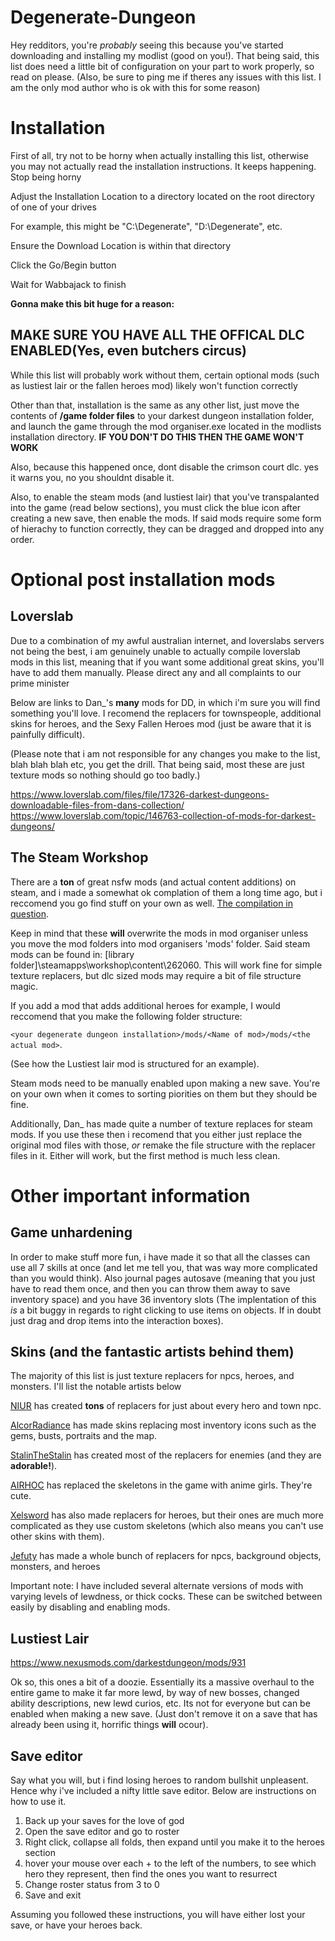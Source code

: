 # Degenerate-Dungeon
Hey redditors, you're *probably* seeing this because you've started downloading and installing my modlist (good on you!). That being said, this list does need a little bit of configuration on your part to work properly, so read on please. (Also, be sure to ping me if theres any issues with this list. I am the only mod author who is ok with this for some reason)
    
# Installation
First of all, try not to be horny when actually installing this list, otherwise you may not actually read the installation instructions. It keeps happening. Stop being horny

Adjust the Installation Location to a directory located on the root directory of one of your drives

For example, this might be "C:\Degenerate", "D:\Degenerate", etc.

Ensure the Download Location is within that directory

Click the Go/Begin button

Wait for Wabbajack to finish

**Gonna make this bit huge for a reason:**
## MAKE SURE YOU HAVE **ALL** THE OFFICAL DLC ENABLED(Yes, even butchers circus)
While this list will probably work without them, certain optional mods (such as lustiest lair or the fallen heroes mod) likely won't function correctly

Other than that, installation is the same as any other list, just move the contents of **<modlistname>/game folder files** to your darkest dungeon installation folder, and launch the game through the mod organiser.exe located in the modlists installation directory. **IF YOU DON'T DO THIS THEN THE GAME WON'T WORK**

Also, because this happened once, dont disable the crimson court dlc. yes it warns you, no you shouldnt disable it.

Also, to enable the steam mods (and lustiest lair) that you've transpalanted into the game (read below sections), you must click the blue icon after creating a new save, then enable the mods. If said mods require some form of hierachy to function correctly, they can be dragged and dropped into any order.

# Optional post installation mods
## Loverslab
Due to a combination of my awful australian internet, and loverslabs servers not being the best, i am genuinely unable to actually compile loverslab mods in this list, meaning that if you want some additional great skins, you'll have to add them manually. Please direct any and all complaints to our prime minister

Below are links to Dan_'s **many** mods for DD, in which i'm sure you will find something you'll love. I recomend the replacers for townspeople, additional skins for heroes, and the Sexy Fallen Heroes mod (just be aware that it is painfully difficult). 

(Please note that i am not responsible for any changes you make to the list, blah blah blah etc, you get the drill. That being said, most these are just texture mods so nothing should go too badly.)  

https://www.loverslab.com/files/file/17326-darkest-dungeons-downloadable-files-from-dans-collection/
https://www.loverslab.com/topic/146763-collection-of-mods-for-darkest-dungeons/

## The Steam Workshop
There are a **ton** of great nsfw mods (and actual content additions) on steam, and i made a somewhat ok complation of them a long time ago, but i reccomend you go find stuff on your own as well. [The compilation in question](https://steamcommunity.com/sharedfiles/filedetails/?id=2264507822).

Keep in mind that these **will** overwrite the mods in mod organiser unless you move the mod folders into mod organisers 'mods' folder. Said steam mods can be found in: [library folder]\steamapps\workshop\content\262060\. This will work fine for simple texture replacers, but dlc sized mods may require a bit of file structure magic.


If you add a mod that adds additional heroes for example, I would reccomend that you make the following folder structure:

`<your degenerate dungeon installation>/mods/<Name of mod>/mods/<the actual mod>`.

(See how the Lustiest lair mod is structured for an example).

Steam mods need to be manually enabled upon making a new save. You're on your own when it comes to sorting piorities on them but they should be fine.

Additionally, Dan_ has made quite a number of texture replaces for steam mods. If you use these then i recomend that you either just replace the original mod files with those, *or* remake the file structure with the replacer files in it. Either will work, but the first method is much less clean.

# Other important information

## Game unhardening
In order to make stuff more fun, i have made it so that all the classes can use all 7 skills at once (and let me tell you, that was way more complicated than you would think). Also journal pages autosave (meaning that you just have to read them once, and then you can throw them away to save inventory space) and you have 36 inventory slots (The implentation of this *is* a bit buggy in regards to right clicking to use items on objects. If in doubt just drag and drop items into the interaction boxes).

## Skins (and the fantastic artists behind them)

The majority of this list is just texture replacers for npcs, heroes, and monsters. I'll list the notable artists below

[NIUR](https://www.nexusmods.com/darkestdungeon/users/64319641?tab=user+files) has created **tons** of replacers for just about every hero and town npc. 

[AlcorRadiance](https://www.nexusmods.com/darkestdungeon/users/91003303?tab=user+files) has made skins replacing most inventory icons such as the gems, busts, portraits and the map.

[StalinTheStalin](https://www.nexusmods.com/darkestdungeon/users/4913083?tab=user+files&BH=0) has created most of the replacers for enemies (and they are **adorable!**). 

[AIRHOC](https://www.nexusmods.com/darkestdungeon/users/91445153?tab=user+files) has replaced the skeletons in the game with anime girls. They're cute.

[Xelsword](https://www.nexusmods.com/darkestdungeon/users/79892533?tab=user+files) has also made replacers for heroes, but their ones are much more complicated as they use custom skeletons (which also means you can't use other skins with them).

[Jefuty](https://www.nexusmods.com/darkestdungeon/users/2034155?tab=user+files) has made a whole bunch of replacers for npcs, background objects, monsters, and heroes

Important note: I have included several alternate versions of mods with varying levels of lewdness, or thick cocks. These can be switched between easily by disabling and enabling mods.

## Lustiest Lair

https://www.nexusmods.com/darkestdungeon/mods/931

Ok so, this ones a bit of a doozie. Essentially its a massive overhaul to the entire game to make it far more lewd, by way of new bosses, changed ability descriptions, new lewd curios, etc. Its not for everyone but can be enabled when making a new save. (Just don't remove it on a save that has already been using it, horrific things **will** ocour).

## Save editor

Say what you will, but i find losing heroes to random bullshit unpleasent. Hence why i've included a nifty little save editor. Below are instructions on how to use it.
1. Back up your saves for the love of god
2. Open the save editor and go to roster
3. Right click, collapse all folds, then expand until you make it to the heroes section
4. hover your mouse over each + to the left of the numbers, to see which hero they represent, then find the ones you want to resurrect
5. Change roster status from 3 to 0
6. Save and exit

Assuming you followed these instructions, you will have either lost your save, or have your heroes back.
